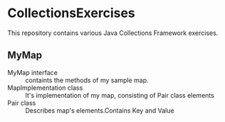 # CollectionsExercises
This repository contains various Java Collections Framework exercises.

## MyMap
<d1>
	<dt> MyMap interface </dt>
	<dd> containts the methods of my sample map. </dd>
	<dt> MapImplementation class </dt>
	<dd> It's implementation of my map, consisting of Pair class elements </dd>
	<dt> Pair class </dt>
	<dd> Describes map's elements.Contains Key and Value </dd>	
</d1>

